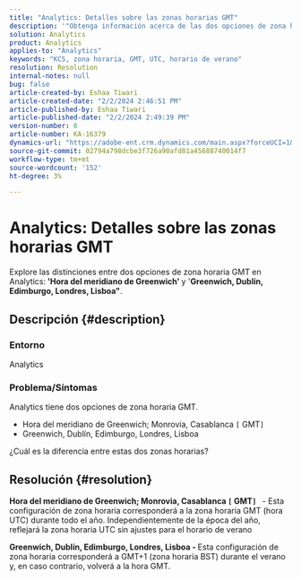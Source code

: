 ```yaml
---
title: "Analytics: Detalles sobre las zonas horarias GMT"
description: '"Obtenga información acerca de las dos opciones de zona horaria GMT en Analytics".'
solution: Analytics
product: Analytics
applies-to: "Analytics"
keywords: "KCS, zona horaria, GMT, UTC, horario de verano"
resolution: Resolution
internal-notes: null
bug: false
article-created-by: Eshaa Tiwari
article-created-date: "2/2/2024 2:46:51 PM"
article-published-by: Eshaa Tiwari
article-published-date: "2/2/2024 2:49:39 PM"
version-number: 6
article-number: KA-16379
dynamics-url: "https://adobe-ent.crm.dynamics.com/main.aspx?forceUCI=1&pagetype=entityrecord&etn=knowledgearticle&id=c9a835e5-d9c1-ee11-9079-6045bd006268"
source-git-commit: 02794a798dcbe3f726a90afd81a45688740014f7
workflow-type: tm+mt
source-wordcount: '152'
ht-degree: 3%

---
```


# Analytics: Detalles sobre las zonas horarias GMT


Explore las distinciones entre dos opciones de zona horaria GMT en Analytics:<b> &#39;Hora del meridiano de Greenwich&#39; </b>y &#39;<b>Greenwich, Dublín, Edimburgo, Londres, Lisboa&quot;</b>.

## Descripción {#description}


### <b>Entorno</b>

Analytics



### <b>Problema/Síntomas</b>

Analytics tiene dos opciones de zona horaria GMT.

- Hora del meridiano de Greenwich; Monrovia, Casablanca `[` GMT`]`
- Greenwich, Dublín, Edimburgo, Londres, Lisboa


¿Cuál es la diferencia entre estas dos zonas horarias?


## Resolución {#resolution}


<b>Hora del meridiano de Greenwich; Monrovia, Casablanca `[` GMT`]`  </b> - Esta configuración de zona horaria corresponderá a la zona horaria GMT (hora UTC) durante todo el año. Independientemente de la época del año, reflejará la zona horaria UTC sin ajustes para el horario de verano

<b>Greenwich, Dublín, Edimburgo, Londres, Lisboa - </b>Esta configuración de zona horaria corresponderá a GMT+1 (zona horaria BST) durante el verano y, en caso contrario, volverá a la hora GMT.


